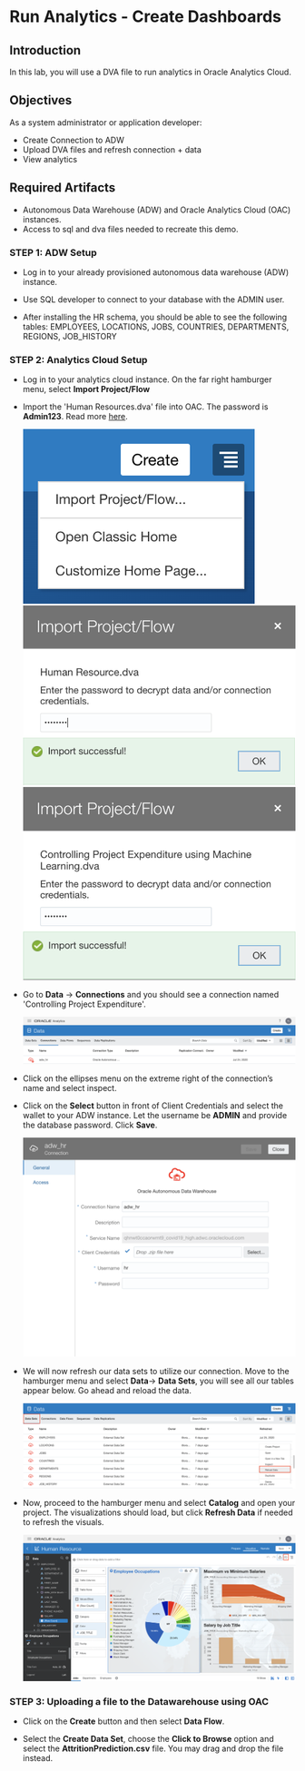 # Run Analytics - Create Dashboards

## Introduction

In this lab, you will use a DVA file to run analytics in Oracle Analytics Cloud.

## Objectives

As a system administrator or application developer:

- Create Connection to ADW  
- Upload DVA files and refresh connection + data
- View analytics

## Required Artifacts

- Autonomous Data Warehouse (ADW) and Oracle Analytics Cloud (OAC) instances.
- Access to sql and dva files needed to recreate this demo.

### STEP 1: ADW Setup

- Log in to your already provisioned autonomous data warehouse (ADW) instance.

- Use SQL developer to connect to your database with the ADMIN user.

- After installing the HR schema, you should be able to see the following tables: EMPLOYEES, LOCATIONS, JOBS, COUNTRIES, DEPARTMENTS, REGIONS, JOB_HISTORY


### STEP 2: Analytics Cloud Setup

-  Log in to your analytics cloud instance. On the far right hamburger menu, select **Import Project/Flow**

-  Import the 'Human Resources.dva' file into OAC. The password is **Admin123**. Read more [here](https://docs.oracle.com/en/middleware/bi/analytics-desktop/bidvd/import-application-or-project.html).

    ![](./images/import.png " ")
    ![](./images/import4.png " ")
    ![](./images/conn3.png " ")

- Go to **Data** -> **Connections** and you should see a connection named 'Controlling Project Expenditure'. 

    ![](./images/conn.png " ")

- Click on the ellipses menu on the extreme right of the connection’s name and select inspect.

- Click on the **Select** button in front of Client Credentials and select the wallet to your ADW instance. Let the username be **ADMIN** and provide the database password. Click **Save**.

    ![](./images/conn2.png " ")

- We will now refresh our data sets to utilize our connection. Move to the hamburger menu and select **Data**-> **Data Sets**, you will see all our tables appear below. Go ahead and reload the data.

    ![](./images/refreshdatasets.png " ")

- Now, proceed to the hamburger menu and select **Catalog** and open your project. The visualizations should load, but click **Refresh Data** if needed to refresh the visuals.

    ![](./images/visual.png " ")

### STEP 3: Uploading a file to the Datawarehouse using OAC

- Click on the **Create** button and then select **Data Flow**.

- Select the **Create Data Set**, choose the **Click to Browse** option and select the **AttritionPrediction.csv** file. You may drag and drop the file instead.